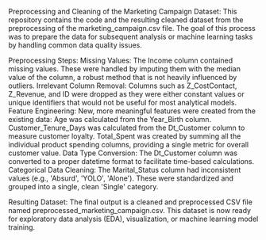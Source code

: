 Preprocessing and Cleaning of the Marketing Campaign Dataset:
This repository contains the code and the resulting cleaned dataset from the preprocessing of the marketing_campaign.csv file. The goal of this process was to prepare the data for subsequent analysis or machine learning tasks by handling common data quality issues.

Preprocessing Steps:
Missing Values: The Income column contained missing values. These were handled by imputing them with the median value of the column, a robust method that is not heavily influenced by outliers.
Irrelevant Column Removal: Columns such as Z_CostContact, Z_Revenue, and ID were dropped as they were either constant values or unique identifiers that would not be useful for most analytical models.
Feature Engineering: New, more meaningful features were created from the existing data:
Age was calculated from the Year_Birth column.
Customer_Tenure_Days was calculated from the Dt_Customer column to measure customer loyalty.
Total_Spent was created by summing all the individual product spending columns, providing a single metric for overall customer value.
Data Type Conversion: The Dt_Customer column was converted to a proper datetime format to facilitate time-based calculations.
Categorical Data Cleaning: The Marital_Status column had inconsistent values (e.g., 'Absurd', 'YOLO', 'Alone'). These were standardized and grouped into a single, clean 'Single' category.

Resulting Dataset:
The final output is a cleaned and preprocessed CSV file named preprocessed_marketing_campaign.csv. This dataset is now ready for exploratory data analysis (EDA), visualization, or machine learning model training.
